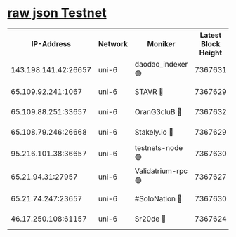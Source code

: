 [raw json Testnet](https://rpc-check.junot.stavr.tech/junot/rpc-junot-result.json)
=


<table><tr><th>IP-Address</th><th>Network</th><th>Moniker</th><th>Latest Block Height</th><th>Earliest Block Height</th><th>Catching Up</th><th>Tx Index</th><th>Voting Power</th><th>Scan Time</th></tr><tr><td>143.198.141.42:26657</td><td>uni-6</td><td>daodao_indexer 🟢</td><td>7367631</td><td>1</td><td>False</td><td>off</td><td>0</td><td>2024-01-25T12:30:38.175384727UTC</td></tr><tr><td>65.109.92.241:1067</td><td>uni-6</td><td>STAVR 🔴</td><td>7367629</td><td>1138541</td><td>False</td><td>on</td><td>6053</td><td>2024-01-25T12:30:27.908366598UTC</td></tr><tr><td>65.109.88.251:33657</td><td>uni-6</td><td>OranG3cluB 🔴</td><td>7367632</td><td>1138541</td><td>False</td><td>on</td><td>11</td><td>2024-01-25T12:30:42.590874522UTC</td></tr><tr><td>65.108.79.246:26668</td><td>uni-6</td><td>Stakely.io 🔴</td><td>7367629</td><td>1570872</td><td>False</td><td>on</td><td>1622293</td><td>2024-01-25T12:30:28.219305963UTC</td></tr><tr><td>95.216.101.38:36657</td><td>uni-6</td><td>testnets-node 🟢</td><td>7367630</td><td>1615130</td><td>False</td><td>on</td><td>0</td><td>2024-01-25T12:30:30.679314699UTC</td></tr><tr><td>65.21.94.31:27957</td><td>uni-6</td><td>Validatrium-rpc 🟢</td><td>7367627</td><td>2943363</td><td>False</td><td>on</td><td>0</td><td>2024-01-25T12:30:23.412919648UTC</td></tr><tr><td>65.21.74.247:23657</td><td>uni-6</td><td>#SoloNation 🔴</td><td>7367630</td><td>5208001</td><td>False</td><td>on</td><td>112</td><td>2024-01-25T12:30:37.221459766UTC</td></tr><tr><td>46.17.250.108:61157</td><td>uni-6</td><td>Sr20de 🔴</td><td>7367624</td><td>6419777</td><td>False</td><td>on</td><td>37</td><td>2024-01-25T12:30:15.878361703UTC</td></tr></table>